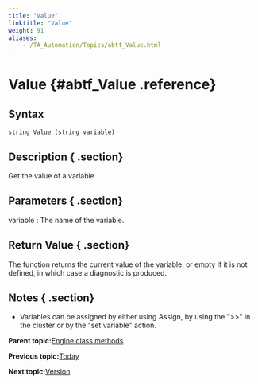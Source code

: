 ```yaml
--- 
title: "Value"
linktitle: "Value"
weight: 91
aliases: 
    - /TA_Automation/Topics/abtf_Value.html
---
```

# Value {#abtf_Value .reference}

## Syntax

`string Value (string variable)`

## Description { .section}

Get the value of a variable

## Parameters { .section}

variable
:   The name of the variable.

## Return Value { .section}

The function returns the current value of the variable, or empty if it is not defined, in which case a diagnostic is produced.

## Notes { .section}

-   Variables can be assigned by either using Assign, by using the "\>\>" in the cluster or by the "set variable" action.

**Parent topic:**[Engine class methods](../../TA_Automation/Topics/abtf_Engine_classes.html)

**Previous topic:**[Today](../../TA_Automation/Topics/abtf_Today.html)

**Next topic:**[Version](../../TA_Automation/Topics/abtf_Version.html)

